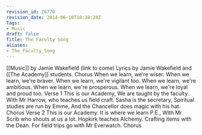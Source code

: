 ```yaml
---
revision_id: 26770
revision_date: 2014-06-10T10:38:28Z
Tags:
- Music
draft: false
Title: The Faculty Song
aliases:
- The_Faculty_Song
---
```

[[Music]] by Jamie Wakefield (link to come)
Lyrics by Jamie Wakefield and [[The Academy]] students.
Chorus
When we learn, we're wiser.
When we learn, we're braver.
When we learn, we're vigilant too.
When we learn, we're ambitious.
When we learn, we're prosperous.
When we learn, we're loyal and proud too.
Verse 1
This is our Academy,
We are taught by the faculty.
With Mr Harrow, who teaches us field craft.
Sasha is the secretary,
Spiritual studies are run by Emme,
And the Chancellor does magic with his hat.
Chorus
Verse 2
This is our Academy.
It is where we learn P.E., 
With Mr Scrib who shouts at us a lot.
Hopkirk teaches Alchemy.
Crafting items with the Dean.
For field trips go with Mr Everwatch.
Chorus